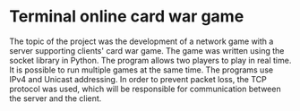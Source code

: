 # Terminal online card war game

The topic of the project was the development of a network game with a server supporting clients' card war game. The game was written using the socket library in Python. The program allows two players to play in real time. It is possible to run multiple games at the same time. The programs use IPv4 and Unicast addressing. In order to prevent packet loss, the TCP protocol was used, which will be responsible for communication between the server and the client.
